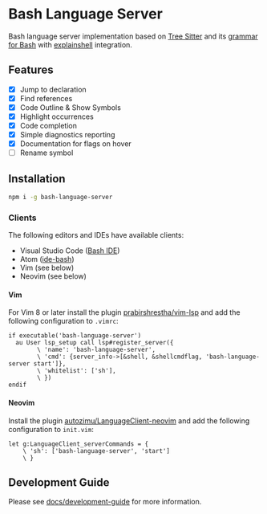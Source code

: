 # Bash Language Server

Bash language server implementation based on [Tree Sitter][tree-sitter] and its [grammar for Bash][tree-sitter-bash]
with [explainshell][explainshell] integration.

## Features

- [x] Jump to declaration
- [x] Find references
- [x] Code Outline & Show Symbols
- [x] Highlight occurrences
- [x] Code completion
- [x] Simple diagnostics reporting
- [x] Documentation for flags on hover
- [ ] Rename symbol

## Installation

```bash
npm i -g bash-language-server
```

### Clients

The following editors and IDEs have available clients:

- Visual Studio Code ([Bash IDE][vscode-marketplace])
- Atom ([ide-bash][ide-bash])
- Vim (see below)
- Neovim (see below)

#### Vim

For Vim 8 or later install the plugin [prabirshrestha/vim-lsp][vim-lsp] and add the following configuration to `.vimrc`:

```vim
if executable('bash-language-server')
  au User lsp_setup call lsp#register_server({
        \ 'name': 'bash-language-server',
        \ 'cmd': {server_info->[&shell, &shellcmdflag, 'bash-language-server start']},
        \ 'whitelist': ['sh'],
        \ })
endif
```

#### Neovim

Install the plugin [autozimu/LanguageClient-neovim][languageclient-neovim] and add the following configuration to
`init.vim`:

```vim
let g:LanguageClient_serverCommands = {
    \ 'sh': ['bash-language-server', 'start']
    \ }
```

## Development Guide

Please see [docs/development-guide][dev-guide] for more information.

[tree-sitter]: https://github.com/tree-sitter/tree-sitter
[tree-sitter-bash]: https://github.com/tree-sitter/tree-sitter-bash
[vscode-marketplace]: https://marketplace.visualstudio.com/items?itemName=mads-hartmann.bash-ide-vscode
[dev-guide]: https://github.com/mads-hartmann/bash-language-server/blob/master/docs/development-guide.md
[ide-bash]: https://atom.io/packages/ide-bash
[explainshell]: https://explainshell.com/
[languageclient-neovim]: https://github.com/autozimu/LanguageClient-neovim
[vim-lsp]: https://github.com/prabirshrestha/vim-lsp
